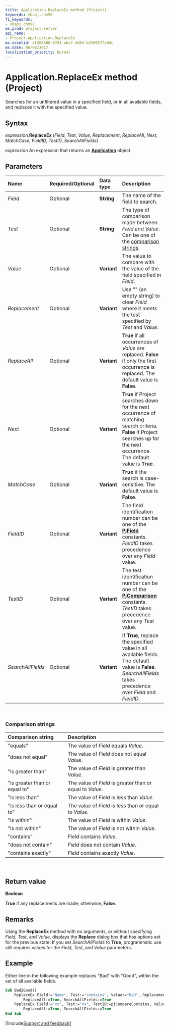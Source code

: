```yaml
---
title: Application.ReplaceEx method (Project)
keywords: vbapj.chm98
f1_keywords:
- vbapj.chm98
ms.prod: project-server
api_name:
- Project.Application.ReplaceEx
ms.assetid: af284688-0701-abc7-4d04-b258957fa9dc
ms.date: 06/08/2017
localization_priority: Normal
---
```



# Application.ReplaceEx method (Project)

Searches for an unfiltered value in a specified field, or in all available fields, and replaces it with the specified value.

## Syntax

_expression_.**ReplaceEx** (_Field_, _Test_, _Value_, _Replacement_, _ReplaceAll_, _Next_, _MatchCase_, _FieldID_, _TestID_, _SearchAllFields_)

_expression_ An expression that returns an **[Application](Project.Application.md)** object.


## Parameters

|Name|Required/Optional|Data type|Description|
|:-----|:-----|:-----|:-----|
| _Field_|Optional|**String**|The name of the field to search.|
| _Test_|Optional|**String**|The type of comparison made between _Field_ and _Value_. Can be one of the [comparison strings](#comparison-strings).|
| _Value_|Optional|**Variant**|The value to compare with the value of the field specified in _Field_.|
| _Replacement_|Optional|**Variant**|Use "" (an empty string) to clear _Field_ where it meets the test specified by _Test_ and _Value_.|
| _ReplaceAll_|Optional|**Variant**|**True** if all occurrences of _Value_ are replaced. **False** if only the first occurrence is replaced. The default value is **False**.|
| _Next_|Optional|**Variant**|**True** if Project searches down for the next occurrence of matching search criteria. **False** if Project searches up for the next occurrence. The default value is **True**.|
| _MatchCase_|Optional|**Variant**|**True** if the search is case-sensitive. The default value is **False**.|
| _FieldID_|Optional|**Variant**|The field identification number can be one of the **[PjField](Project.PjField.md)** constants. _FieldID_ takes precedence over any _Field_ value.|
| _TestID_|Optional|**Variant**|The test identification number can be one of the **[PjComparison](Project.PjComparison.md)** constants. _TestID_ takes precedence over any _Test_ value.|
| _SearchAllFields_|Optional|**Variant**|If **True**, replace the specified value in all available fields. The default value is **False**. _SearchAllFields_ takes precedence over _Field_ and _FieldID_.|

<br/>

### Comparison strings

|Comparison string|Description|
|:-----|:-----|
|"equals"|The value of _Field_ equals _Value_.|
|"does not equal"|The value of _Field_ does not equal _Value_.|
|"is greater than"|The value of _Field_ is greater than _Value_.|
|"is greater than or equal to"|The value of _Field_ is greater than or equal to _Value_.|
|"is less than"|The value of _Field_ is less than _Value_.|
|"is less than or equal to"|The value of _Field_ is less than or equal to _Value_.|
|"is within"|The value of _Field_ is within _Value_.|
|"is not within"|The value of _Field_ is not within _Value_.|
|"contains"|_Field_ contains _Value_.|
|"does not contain"|_Field_ does not contain _Value_.|
|"contains exactly"|_Field_ contains exactly _Value_.|

<br/>

## Return value

 **Boolean**

 **True** if any replacements are made; otherwise, **False**.


## Remarks

Using the **ReplaceEx** method with no arguments, or without specifying _Field_, _Test_, and _Value_, displays the **Replace** dialog box that has options set for the previous state. If you set _SearchAllFields_ to **True**, programmatic use still requires values for the _Field_, _Test_, and _Value_ parameters.


## Example

Either line in the following example replaces "Bad" with "Good", within the set of all available fields.


```vb
Sub Bad2Good() 
    ReplaceEx Field:="Name", Test:="contains", Value:="Bad", Replacement:="Good", _ 
        ReplaceAll:=True, SearchAllFields:=True 
    ReplaceEx Field:="xx", Test:="xx", TestID:=pjCompareContains, Value:="Bad", Replacement:="Good", _ 
        ReplaceAll:=True, SearchAllFields:=True 
End Sub
```

[!include[Support and feedback](~/includes/feedback-boilerplate.md)]